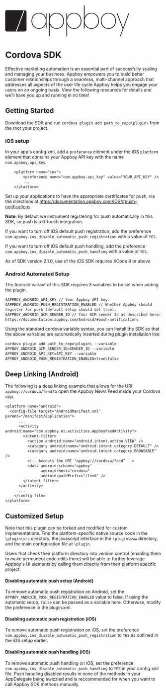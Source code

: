 ![Appboy Logo](https://github.com/Appboy/appboy-cordova-sdk/blob/master/Appboy_Logo_400x100.png)

# Cordova SDK

Effective marketing automation is an essential part of successfully scaling and managing your business. Appboy empowers you to build better customer relationships through a seamless, multi-channel approach that addresses all aspects of the user life cycle Appboy helps you engage your users on an ongoing basis. View the following resources for details and we'll have you up and running in no time!

## Getting Started



Download the SDK and run `cordova plugin add path_to_repo\plugin\` from the root your project.

### iOS setup

In your app's config.xml, add a `preference` element under the iOS `platform` element that contains your Appboy API key with the name `com.appboy.api_key`:

```
    <platform name="ios">
        <preference name="com.appboy.api_key" value="YOUR_API_KEY" />
        ...
    </platform>
```

Set up your applications to have the appropriate certificates for push, via the directions at https://documentation.appboy.com/iOS/#push-notifications.

__Note:__ By default we instrument registering for push automatically in this SDK, so push is a 0-touch integration.

If you want to turn off iOS default push registration, add the preference `com.appboy.ios_disable_automatic_push_registration` with a value of `YES`.

If you want to turn off iOS default push handling, add the preference `com.appboy.ios_disable_automatic_push_handling` with a value of `YES`.

As of SDK version 2.1.0, use of the iOS SDK requires XCode 8 or above.
### Android Automated Setup

The Android variant of this SDK requires 3 variables to be set when adding the plugin.  

```
$APPBOY_ANDROID_API_KEY // Your Appboy API key.
$APPBOY_ANDROID_PUSH_REGISTRATION_ENABLED // Whether Appboy should register for push (default setup should set true).
$APPBOY_ANDROID_GCM_SENDER_ID // Your GCM sender Id as described here:  https://documentation.appboy.com/Android/#push-notifications
```

Using the standard cordova variable syntax, you can install the SDK so that the above variables are automatically inserted during plugin installation like:

```
cordova plugin add path_to_repo\plugin\ --variable APPBOY_ANDROID_GCM_SENDER_ID=SENDER_ID --variable APPBOY_ANDROID_API_KEY=API_KEY --variable APPBOY_ANDROID_PUSH_REGISTRATION_ENABLED=true\false
```

## Deep Linking (Android)

The following is a deep linking example that allows for the URI `appboy://cordova/feed` to open the Appboy News Feed inside your Cordova app.

```
<platform name="android">
  <config-file target="AndroidManifest.xml" parent="/manifest/application">
      ...
      <activity android:name="com.appboy.ui.activities.AppboyFeedActivity">
        <intent-filter>
          <action android:name="android.intent.action.VIEW" />
          <category android:name="android.intent.category.DEFAULT" />
          <category android:name="android.intent.category.BROWSABLE" />
          <!-- Accepts the URI "appboy://cordova/feed” -->
          <data android:scheme="appboy"
                android:host="cordova"
                android:pathPrefix="/feed" />
        </intent-filter>
      </activity>
      ...
    </config-file>
</platform>
```

## Customized Setup

Note that this plugin can be forked and modified for custom implementations.  Find the platform-specific native source code in the `\plugin\src` directory, the javascript interface in the `\plugin\www` directory, and the main configuration file at `\plugin`.

Users that check their platform directory into version control (enabling them to make permanent code edits there) will be able to further leverage Appboy's UI elements by calling them directly from their platform specific project.

#### Disabling automatic push setup (Android)
To remove automatic push registration on Android, set the `APPBOY_ANDROID_PUSH_REGISTRATION_ENABLED` value to false. If using the automatic setup, `false` can be passed as a variable here. Otherwise, modify the preference in the plugin.xml. 

#### Disabling automatic push registration (iOS)
To remove automatic push registration on iOS, set the preference `com.appboy.ios_disable_automatic_push_registration` to `YES` as outlined in the iOS setup earlier.

#### Disabling automatic push handling (iOS)
To remove automatic push handling on iOS, set the preference `com.appboy.ios_disable_automatic_push_handling` to `YES` in your config.xml file. Push handling disabled results in none of the methods in your AppDelegate being swizzled and is reccommended for when you want to call Appboy SDK methods manually.
